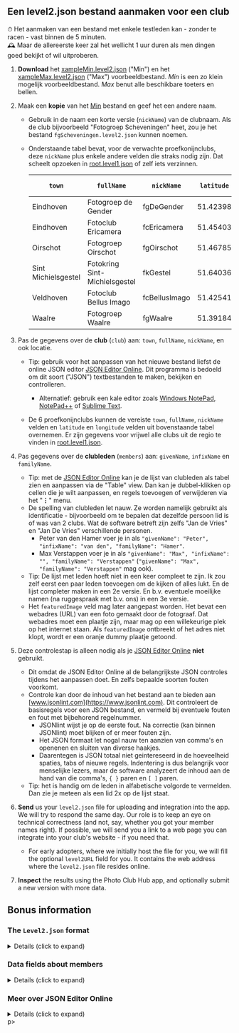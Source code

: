 ## Een level2.json bestand aanmaken voor een club

⏱ Het aanmaken van een bestand met enkele testleden kan - zonder te racen - vast binnen de 5 minuten. \
🕰 Maar de allereerste keer zal het wellicht 1 uur duren als men dingen goed bekijkt of wil uitproberen. 

1. **Download** het [xampleMin.level2.json](https://github.com/vdhamer/Photo-Club-Hub/blob/main/Photo%20Club%20Hub/ViewModel/Lists/xampleMin.level2.json) ("Min") en het
   [xampleMax.level2.json](https://github.com/vdhamer/Photo-Club-Hub/blob/main/Photo%20Club%20Hub/ViewModel/Lists/xampleMax.level2.json) ("Max") voorbeeldbestand.
   _Min_ is een zo klein mogelijk voorbeeldbestand. _Max_ benut alle beschikbare toeters en bellen.

2. Maak een **kopie** van het [Min](https://github.com/vdhamer/Photo-Club-Hub/blob/main/Photo%20Club%20Hub/ViewModel/Lists/xampleMin.level2.json) bestand en geef het een andere naam.
   - Gebruik in de naam een korte versie (`nickName`) van de clubnaam.
     Als de club bijvoorbeeld "Fotogroep Scheveningen" heet, zou je het bestand `fgScheveningen.level2.json` kunnen noemen.
   - Onderstaande tabel bevat, voor de verwachte proefkonijnclubs, deze `nickName` plus enkele
     andere velden die straks nodig zijn. Dat scheelt opzoeken in [root.level1.json]([https://raw.githubusercontent.com/vdhamer/Photo-Club-Hub/refs/heads/main/Photo%20Club%20Hub/ViewModel/Lists/root.level1.json](https://github.com/vdhamer/Photo-Club-Hub/blob/main/Photo%20Club%20Hub/ViewModel/Lists/root.level1.json)) of zelf iets verzinnen.

      | `town`  | `fullName` | `nickName` | `latitude` | `longitude` | huidig bestand |
      | -----  | ---------| ----- | :-----: | :-----: | :-----: |
      | Eindhoven | Fotogroep de Gender | fgDeGender | 51.42398 | 5.45010 | [link](https://raw.githubusercontent.com/vdhamer/Photo-Club-Hub/refs/heads/main/Photo%20Club%20Hub/ViewModel/Lists/fgWaalre.level2.json) |
      | Eindhoven | Fotoclub Ericamera | fcEricamera | 51.45403 | 5.46288 |  |
      | Oirschot | Fotogroep Oirschot | fgOirschot | 51.46785 | 5.25568 |  |
      | Sint Michielsgestel | Fotokring Sint-Michielsgestel | fkGestel | 51.64036 | 5.34749 |  |
      | Veldhoven | Fotoclub Bellus Imago | fcBellusImago | 51.42541 | 5.38756 |  |
      | Waalre | Fotogroep Waalre | fgWaalre | 51.39184 | 5.46144 | [link](https://github.com/vdhamer/Photo-Club-Hub/blob/main/Photo%20Club%20Hub/ViewModel/Lists/root.level1.json) |

3. Pas de gegevens over de **club** (`club`) aan: `town`, `fullName`, `nickName`, en ook locatie.
    - Tip: gebruik voor het aanpassen van het nieuwe bestand liefst de online JSON editor [JSON Editor Online](https://jsoneditoronline.org). Dit programma is bedoeld om dit soort ("JSON") textbestanden te maken, bekijken en controlleren.
        - Alternatief: gebruik een kale editor zoals [Windows NotePad](https://nl.wikipedia.org/wiki/Notepad), [NotePad++](https://nl.wikipedia.org/wiki/Notepad%2B%2B) of [Sublime Text](https://nl.wikipedia.org/wiki/Sublime_Text).

    - De 6 proefkonijnclubs kunnen de vereiste `town`, `fullName`, `nickName` velden en `latitude` en `longitude` velden uit bovenstaande tabel overnemen.
      Er zijn gegevens voor vrijwel alle clubs uit de regio te vinden in [root.level1.json](https://github.com/vdhamer/Photo-Club-Hub/blob/main/Photo%20Club%20Hub/ViewModel/Lists/root.level1.json).

5. Pas gegevens over de **clubleden** (`members`) aan: `givenName`, `infixName` en `familyName`.
    - Tip: met de [JSON Editor Online](https://jsoneditoronline.org) kan je de lijst van clubleden als tabel zien en aanpassen via de "Table" view. Dan kan je dubbel-klikken op cellen die je wilt aanpassen, en regels toevoegen of verwijderen via het "__⋮__" menu.
    - De spelling van clubleden let nauw. Ze worden namelijk gebruikt als identificatie - bijvoorbeeld om te bepalen dat dezelfde persoon lid is of was van 2 clubs. Wat de software betreft zijn zelfs "Jan de Vries" en "Jan De Vries" verschillende personen.
        - Peter van den Hamer voer je in als `"givenName": "Peter", "infixName": "van den", "familyName": "Hamer"`.
        - Max Verstappen voer je in als `"givenName": "Max", "infixName": "", "familyName": "Verstappen"` (`"givenName": "Max", "familyName": "Verstappen"` mag ook).
    - Tip: De lijst met leden hoeft niet in een keer compleet te zijn. Ik zou zelf eerst een paar leden toevoegen om de kijken of alles lukt.
      En de lijst completer maken in een 2e versie. En b.v. eventuele moeilijke namen (na ruggespraak met b.v. ons) in een 3e versie.
    - Het `featuredImage` veld mag later aangepast worden.
      Het bevat een webadres (URL) van een foto gemaakt door de fotograaf.
      Dat webadres moet een plaatje zijn, maar mag op een willekeurige plek op het internet staan.
      Als `featuredImage` ontbreekt of het adres niet klopt, wordt er een oranje dummy plaatje getoond.
 
6. Deze controlestap is alleen nodig als je [JSON Editor Online](https://jsoneditoronline.org) __niet__ gebruikt.
    - Dit omdat de JSON Editor Online al de belangrijkste JSON controles tijdens het aanpassen doet. En zelfs bepaalde soorten fouten voorkomt.
    - Controle kan door de inhoud van het bestand aan te bieden aan [www.jsonlint.com](https://www.jsonlint.com).
      Dit controleert de basisregels voor een JSON bestand, en vermeld bij eventuele fouten en fout met bijbehorend regelnummer.
        - JSONlint wijst je op de eerste fout. Na correctie (kan binnen JSONlint) moet blijken of er meer fouten zijn.
        - Het JSON formaat let nogal nauw ten aanzien van comma's en openenen en sluiten van diverse haakjes.
        - Daarentegen is JSON totaal niet geintereseerd in de hoeveelheid spaties, tabs of nieuwe regels. Indentering is dus belangrijk voor menselijke lezers, maar de software analyzeert de inhoud aan de hand van die comma's, `{ }` paren en `[ ]` paren.
    - Tip: het is handig om de leden in alfabetische volgorde te vermelden. Dan zie je meteen als een lid 2x op de lijst staat.

7. **Send** us your `level2.json` file for uploading and integration into the app. We will try to respond the same day. Our role is to keep an eye on technical correctness (and not, say, whether you got your member names right). If possible, we will send you a link to a web page you can integrate into your club's website - if you need that.
    - For early adopters, where we initially host the file for you, we will fill the optional `level2URL` field for you. It contains the web address where the `level2.json` file resides online.

8. **Inspect** the results using the Photo Club Hub app, and optionally submit a new version with more data.


## Bonus information

### The `Level2.json` format
<details><summary>Details (click to expand)</summary></p>

- [JSON](https://en.wikipedia.org/wiki/JSON) is a very commonly used international standard, but you often won't see it directly. To learn more, find a [tutorial](https://codebeautify.org/json-cheat-sheet). But it should be enough to simply edit the provided [xampleMin.level2.json](https://github.com/vdhamer/Photo-Club-Hub/blob/main/Photo%20Club%20Hub/ViewModel/Lists/xampleMin.level2.json) and [xampleMax.level2.json](https://github.com/vdhamer/Photo-Club-Hub/blob/main/Photo%20Club%20Hub/ViewModel/Lists/xampleMax.level2.json) examples. Especially if you use an editor like [JSON Editor Online](https://jsoneditoronline.org).
- Anything in the `optional: { }` section is not strictly needed and can be left out. This is not a JSON rule. It is a Photo Club Hub choice. See this as “stuff you can add later after your first version works”. In the xampleMin file, we have reduced the optional fields to a suggested minimum set.
</details></p>

### Data fields about members
<details><summary>Details (click to expand)</summary></p>

- Detailed, and thus somewhat more technical, information about all the fields in a `level2.json` file can be found in [README.md file section](https://github.com/vdhamer/Photo-Club-Hub/blob/main/.github/README.md#level-2-adding-members) (English)
- Recommended data to provide about members
   - you need a `givenName` and `familyName`. `infixName` is for things like "von" in "Ludwig von Beethoven". It is relevant because the app supports European style name sorting conventions: Beethoven would then end up under the B rather than the V.
       - important to get `givenName`, `infixName` and `familyName` exactly right. Including getting the spelling and capitalization and special characters (“François”) right. Otherwise, even after you fix the error, some users may see both versions for some time. Related to a database in the app, and browser caches.
       - American style "middle name" initials as in `Richard M. Nixon` or `Donald J. Trump` can be stored into the `infixName` if you want them displayed. Alternatively store them at the end of the `givenName` so they don't affect sorting on `familyName`.
       - American style suffixes like `Jr.` can be left out. Alternatively, if you prefer them to be visible, you can insert them at the end of the `familyName`. 
       - If in doubt, temporarily leave out a member with a tricky name (like François) until you have decided how to deal with this. This avoids seeing the person twice with a slightly different name. The app is actually supposed to support the full UniCode character set. But not everybody can read Mandarin or modern Greek.
   - For now, you can leave `Level3URL` empty (it is for later: Level 3)
   - You probably want to fill in `featuredImageURL` soon, as found the `xampleMin.level2.json` file. It gives you a nice sample picture next to the club member's name.
   - Later you may want to add
       - a `website` address (a portfolio website managed by the photographer, separately from their club portfolio). This shows up in the app and via Photo Club Hub HTML as a clickable link.
       - any special roles of the member such as `"isChairman": true`. These are displayed in the app and via Photo Club Hub HTML.
       - `membershipStartDate`. This is currently displayed using Photo Club Hub HTML.
       - `keywords` indication the main genres per photographer. It is currently an [unfinished feature](https://github.com/vdhamer/Photo-Club-Hub/issues/465), and will be covered in a separate instruction file. You can already start providing this data. Best to stick to the keywords found in [this file](https://github.com/vdhamer/Photo-Club-Hub/issues/465).
</details></p>

### Meer over JSON Editor Online
<details><summary>Details (click to expand)</summary></p>
<ul>
   <li> De software vindt volgorde binnen een `[ ]` paar (een lijst) of `{ }` paar (een samenstelling) volstrekt irrelevant. Bij het vergelijken van 2 versies van een bestand zal volgorde bij het vergellijke genegeerd worden. Nogal verassend, maar zo is bepaald in de JSON standaard.</li>
</ul>

</details></details>p>



